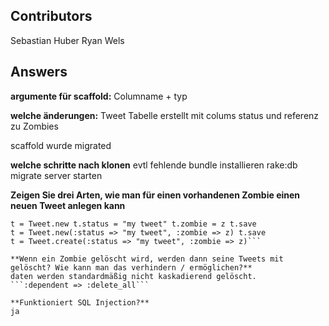 ## Contributors
Sebastian Huber
Ryan Wels

## Answers
**argumente für scaffold:**
Columname + typ

**welche änderungen:**
Tweet Tabelle erstellt
mit colums status
und referenz zu Zombies

scaffold wurde migrated

**welche schritte nach klonen**
evtl fehlende bundle installieren
rake:db migrate
server starten

**Zeigen Sie drei Arten, wie man für einen vorhandenen Zombie einen neuen Tweet anlegen kann**
```z = Zombie.find(1)
t = Tweet.new t.status = "my tweet" t.zombie = z t.save
t = Tweet.new(:status => "my tweet", :zombie => z) t.save
t = Tweet.create(:status => "my tweet", :zombie => z)```

**Wenn ein Zombie gelöscht wird, werden dann seine Tweets mit gelöscht? Wie kann man das verhindern / ermöglichen?**
daten werden standardmäßig nicht kaskadierend gelöscht.
```:dependent => :delete_all```

**Funktioniert SQL Injection?**
ja
